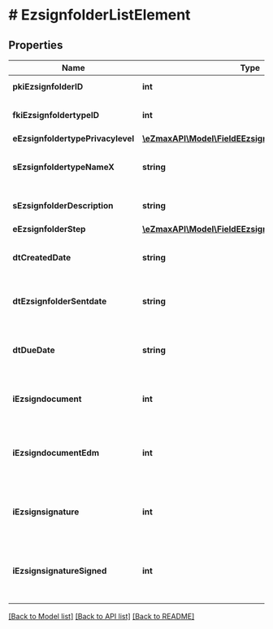 # # EzsignfolderListElement

## Properties

Name | Type | Description | Notes
------------ | ------------- | ------------- | -------------
**pkiEzsignfolderID** | **int** | The unique ID of the Ezsignfolder |
**fkiEzsignfoldertypeID** | **int** | The unique ID of the Ezsignfoldertype. |
**eEzsignfoldertypePrivacylevel** | [**\eZmaxAPI\Model\FieldEEzsignfoldertypePrivacylevel**](FieldEEzsignfoldertypePrivacylevel.md) |  |
**sEzsignfoldertypeNameX** | **string** | The name of the Ezsignfoldertype in the language of the requester |
**sEzsignfolderDescription** | **string** | The description of the Ezsignfolder |
**eEzsignfolderStep** | [**\eZmaxAPI\Model\FieldEEzsignfolderStep**](FieldEEzsignfolderStep.md) |  |
**dtCreatedDate** | **string** | The date and time at which the object was created |
**dtEzsignfolderSentdate** | **string** | The date and time at which the Ezsign folder was sent the last time. |
**dtDueDate** | **string** | Represent a Date Time. The timezone is the one configured in the User&#39;s profile. |
**iEzsigndocument** | **int** | The total number of Ezsigndocument in the folder |
**iEzsigndocumentEdm** | **int** | The total number of Ezsigndocument in the folder that were saved in the edm system |
**iEzsignsignature** | **int** | The total number of signature blocks in all Ezsigndocuments in the folder |
**iEzsignsignatureSigned** | **int** | The total number of already signed signature blocks in all Ezsigndocuments in the folder |

[[Back to Model list]](../../README.md#models) [[Back to API list]](../../README.md#endpoints) [[Back to README]](../../README.md)
